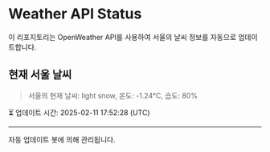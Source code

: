 
# Weather API Status

이 리포지토리는 OpenWeather API를 사용하여 서울의 날씨 정보를 자동으로 업데이트합니다.

## 현재 서울 날씨
> 서울의 현재 날씨: light snow, 온도: -1.24°C, 습도: 80%

⏳ 업데이트 시간: 2025-02-11 17:52:28 (UTC)

---
자동 업데이트 봇에 의해 관리됩니다.

